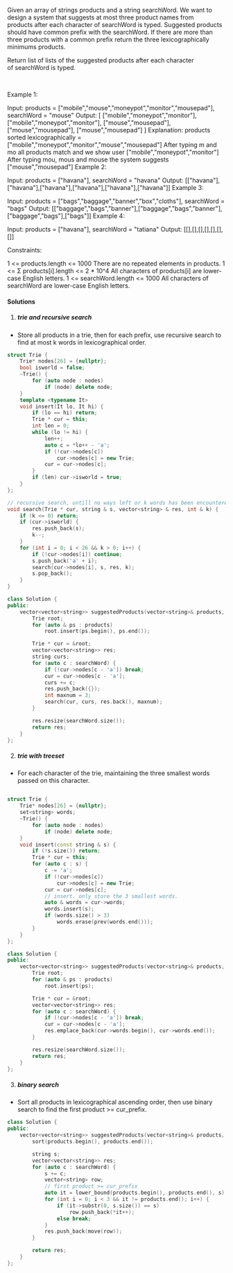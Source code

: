 Given an array of strings products and a string searchWord. We want to design a system that suggests at most three product names from products after each character of searchWord is typed. Suggested products should have common prefix with the searchWord. If there are more than three products with a common prefix return the three lexicographically minimums products.

Return list of lists of the suggested products after each character of searchWord is typed. 

 

Example 1:

Input: products = ["mobile","mouse","moneypot","monitor","mousepad"], searchWord = "mouse"
Output: [
["mobile","moneypot","monitor"],
["mobile","moneypot","monitor"],
["mouse","mousepad"],
["mouse","mousepad"],
["mouse","mousepad"]
]
Explanation: products sorted lexicographically = ["mobile","moneypot","monitor","mouse","mousepad"]
After typing m and mo all products match and we show user ["mobile","moneypot","monitor"]
After typing mou, mous and mouse the system suggests ["mouse","mousepad"]
Example 2:

Input: products = ["havana"], searchWord = "havana"
Output: [["havana"],["havana"],["havana"],["havana"],["havana"],["havana"]]
Example 3:

Input: products = ["bags","baggage","banner","box","cloths"], searchWord = "bags"
Output: [["baggage","bags","banner"],["baggage","bags","banner"],["baggage","bags"],["bags"]]
Example 4:

Input: products = ["havana"], searchWord = "tatiana"
Output: [[],[],[],[],[],[],[]]
 

Constraints:

1 <= products.length <= 1000
There are no repeated elements in products.
1 <= Σ products[i].length <= 2 * 10^4
All characters of products[i] are lower-case English letters.
1 <= searchWord.length <= 1000
All characters of searchWord are lower-case English letters.


#### Solutions

1. ##### trie and recursive search

- Store all products in a trie, then for each prefix, use recursive search to find at most k words in lexicographical order.

```cpp
struct Trie {
    Trie* nodes[26] = {nullptr};
    bool isworld = false;
    ~Trie() {
        for (auto node : nodes)
            if (node) delete node;
    }
    template <typename It>
    void insert(It lo, It hi) {
        if (lo == hi) return;
        Trie * cur = this;
        int len = 0;
        while (lo != hi) {
            len++;
            auto c = *lo++ - 'a';
            if (!cur->nodes[c])
                cur->nodes[c] = new Trie;
            cur = cur->nodes[c];
        }
        if (len) cur->isworld = true;
    }
};

// recursive search, untill no ways left or k words has been encountered
void search(Trie * cur, string & s, vector<string> & res, int & k) {
    if (k <= 0) return;
    if (cur->isworld) {
        res.push_back(s);
        k--;
    }
    for (int i = 0; i < 26 && k > 0; i++) {
        if (!cur->nodes[i]) continue;
        s.push_back('a' + i);
        search(cur->nodes[i], s, res, k);
        s.pop_back();
    }
}

class Solution {
public:
    vector<vector<string>> suggestedProducts(vector<string>& products, string searchWord) {
        Trie root;
        for (auto & ps : products)
            root.insert(ps.begin(), ps.end());

        Trie * cur = &root;
        vector<vector<string>> res;
        string curs;
        for (auto c : searchWord) {
            if (!cur->nodes[c - 'a']) break;
            cur = cur->nodes[c - 'a'];
            curs += c;
            res.push_back({});
            int maxnum = 3;
            search(cur, curs, res.back(), maxnum);
        }

        res.resize(searchWord.size());
        return res;
    }
};
```

2. ##### trie with treeset

- For each character of the trie, maintaining the three smallest words passed on this character.

```cpp

struct Trie {
    Trie* nodes[26] = {nullptr};
    set<string> words;
    ~Trie() {
        for (auto node : nodes)
            if (node) delete node;
    }
    void insert(const string & s) {
        if (!s.size()) return;
        Trie * cur = this;
        for (auto c : s) {
            c -= 'a';
            if (!cur->nodes[c])
                cur->nodes[c] = new Trie;
            cur = cur->nodes[c];
            // insert. only store the 3 smallest words.
            auto & words = cur->words;
            words.insert(s);
            if (words.size() > 3)
                words.erase(prev(words.end()));
        }
    }
};

class Solution {
public:
    vector<vector<string>> suggestedProducts(vector<string>& products, string searchWord) {
        Trie root;
        for (auto & ps : products)
            root.insert(ps);

        Trie * cur = &root;
        vector<vector<string>> res;
        for (auto c : searchWord) {
            if (!cur->nodes[c - 'a']) break;
            cur = cur->nodes[c - 'a'];
            res.emplace_back(cur->words.begin(), cur->words.end());
        }

        res.resize(searchWord.size());
        return res;
    }
};
```

3. ##### binary search

- Sort all products in lexicographical ascending order, then use binary search to find the first product >= cur_prefix.

```cpp
class Solution {
public:
    vector<vector<string>> suggestedProducts(vector<string>& products, string searchWord) {
        sort(products.begin(), products.end());

        string s;
        vector<vector<string>> res;
        for (auto c : searchWord) {
            s += c;
            vector<string> row;
            // first product >= cur_prefix
            auto it = lower_bound(products.begin(), products.end(), s);
            for (int i = 0; i < 3 && it != products.end(); i++) {
                if (it->substr(0, s.size()) == s)
                    row.push_back(*it++);
                else break;
            }
            res.push_back(move(row));
        }

        return res;
    }
};
```